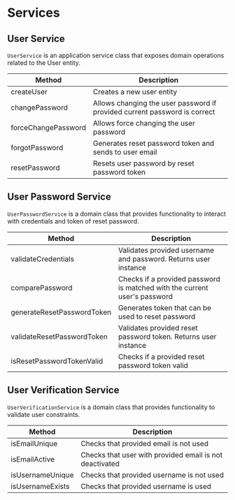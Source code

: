 # Services

## User Service

`UserService` is an application service class that exposes domain operations related to the User entity.

| Method               | Description                                                                |
|----------------------|----------------------------------------------------------------------------|
| createUser           | Creates a new user entity                                                  |
| changePassword       | Allows changing the user password if provided current password is correct  |
| forceChangePassword  | Allows force changing the user password                                    |
| forgotPassword       | Generates reset password token and sends to user email                     |
| resetPassword        | Resets user password by reset password token                               |

## User Password Service

`UserPasswordService` is a domain class that provides functionality to interact with credentials and token of reset password.

| Method                       | Description                                                                |
|------------------------------|----------------------------------------------------------------------------|
| validateCredentials          | Validates provided username and password. Returns user instance            |
| comparePassword              | Checks if a provided password is matched with the current user's password  |
| generateResetPasswordToken   | Generates token that can be used to reset password                         |
| validateResetPasswordToken   | Validates provided reset password token. Returns user instance             |
| isResetPasswordTokenValid    | Checks if a provided reset password token valid                            |

## User Verification Service

`UserVerificationService` is a domain class that provides functionality to validate user constraints.

| Method             | Description                                                                |
|--------------------|----------------------------------------------------------------------------|
| isEmailUnique      | Checks that provided email is not used                                     |
| isEmailActive      | Checks that user with provided email is not deactivated                    |
| isUsernameUnique   | Checks that provided username is not used                                  |
| isUsernameExists   | Checks that provided username is used                                      |
